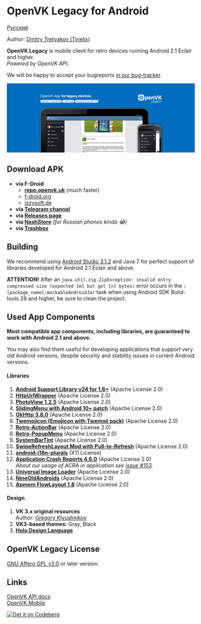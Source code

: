 # OpenVK Legacy for Android

_[Русский](README_RU.md)_

Author: [Dmitry Tretyakov (Tinelix)](https://github.com/tretdm)

**OpenVK Legacy** is mobile client for retro devices running Android 2.1 Eclair and higher.\
_Powered by OpenVK API._

We will be happy to accept your bugreports [in our bug-tracker](https://github.com/openvk/mobile-android-legacy/projects/1).

![featureGraphic](fastlane/metadata/android/en-US/images/featureGraphic.png)

## Download APK
* **via F-Droid**
  * **[repo.openvk.uk](https://repo.openvk.uk/repo/)** (much faster)
  * [f-droid.org](https://f-droid.org/packages/uk.openvk.android.legacy/)
  * [izzysoft.de](https://apt.izzysoft.de/fdroid/index/apk/uk.openvk.android.legacy)
* **via [Telegram channel](https://t.me/+nPLHBZqAsFlhYmIy)**
* **via [Releases page](https://github.com/openvk/mobile-android-legacy/releases/latest)**
* **via [NashStore](https://store.nashstore.ru/store/637cc36cfb3ed38835524503)** _(for Russian phones kinda 😂)_
* **via [Trashbox](https://trashbox.ru/topics/164477/openvk-legacy)**

## Building
We recommend using [Android Studio 3.1.2](https://developer.android.com/studio/archive) and Java 7 for perfect support of libraries developed for Android 2.1 Eclair and above.

**ATTENTION!** After an `java.util.zip.ZipException: invalid entry compressed size (expected [m] but got [n] bytes)` error occurs in the `:[package_name]:mockableAndroidJar` task when using Android SDK Build-tools 28 and higher, be sure to clean the project.

## Used App Components
**Most compatible app components, including libraries, are guaranteed to work with Android 2.1 and above.**

You may also find them useful for developing applications that support very old Android versions, despite security and stability issues in current Android versions.

#### Libraries
1. **[Android Support Library v24 for 1.6+](https://developer.android.com/topic/libraries/support-library)** (Apache License 2.0)
2. **[HttpUrlWrapper](https://github.com/tinelix/httpurlwrapper)** (Apache License 2.0)
3. **[PhotoView 1.2.5](https://github.com/Baseflow/PhotoView/tree/v1.2.5)** (Apache License 2.0)
4. **[SlidingMenu with Android 10+ patch](https://github.com/tinelix/SlidingMenu)** (Apache License 2.0)
5. **[OkHttp 3.8.0](https://square.github.io/okhttp/)** (Apache License 2.0)
6. **[Twemojicon (Emojicon with Twemoji pack)](https://github.com/tinelix/twemojicon)** (Apache License 2.0)
7. **[Retro-ActionBar](https://github.com/tinelix/retro-actionbar)** (Apache License 2.0)
8. **[Retro-PopupMenu](https://github.com/tinelix/retro-popupmenu)** (Apache License 2.0)
9. **[SystemBarTint](https://github.com/jgilfelt/SystemBarTint)** (Apache License 2.0)
10. **[SwipeRefreshLayout Mod with Pull-to-Refresh](https://github.com/xyxyLiu/SwipeRefreshLayout)** (Apache License 2.0)
11. **[android-i18n-plurals](https://github.com/populov/android-i18n-plurals)** (X11 License)
12. **[Application Crash Reports 4.6.0](https://github.com/ACRA/acra/tree/acra-4.6.0)** (Apache License 2.0) \
    _About our usage of ACRA in application see [issue #153](https://github.com/openvk/mobile-android-legacy/issues/153)._
14. **[Universal Image Loader](https://github.com/nostra13/Android-Universal-Image-Loader/tree/v1.9.5)** (Apache License 2.0)
15. **[NineOldAndroids](https://github.com/JakeWharton/NineOldAndroids)** (Apache License 2.0)
16. **[Apmem FlowLayout 1.8](https://github.com/ApmeM/android-flowlayout/tree/java-flowlayout-1.8)** (Apache License 2.0)

#### Design
1. **VK 3.x original resources** \
   Author: [Gregory Klyushnikov](https://grishka.me)
2. **VK3-based themes:** Gray, Black
3. [**Holo Design Language**](https://web.archive.org/web/20130217132335/http://developer.android.com/design/index.html)

## OpenVK Legacy License
[GNU Affero GPL v3.0](COPYING) or later version.

## Links
[OpenVK API docs](https://docs.openvk.su/openvk_engine/en/api/description/)\
[OpenVK Mobile](https://openvk.uk/app)

<a href="https://codeberg.org/OpenVK/mobile-android-legacy">
    <img alt="Get it on Codeberg" src="https://codeberg.org/Codeberg/GetItOnCodeberg/media/branch/main/get-it-on-blue-on-white.png" height="60">
</a>
